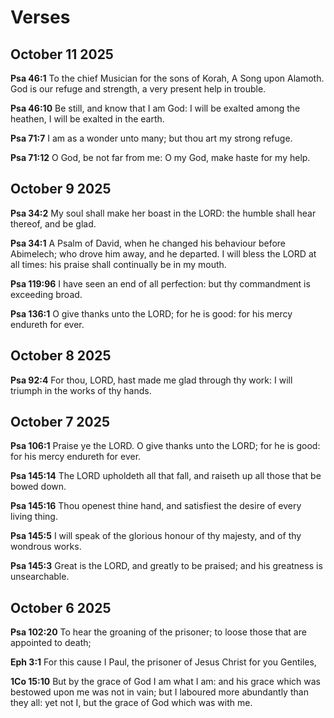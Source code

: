 # Verses

## October 11 2025

**Psa 46:1** To the chief Musician for the sons of Korah, A Song upon Alamoth. God is our refuge and strength, a very present help in trouble.

**Psa 46:10** Be still, and know that I am God: I will be exalted among the heathen, I will be exalted in the earth.

**Psa 71:7** I am as a wonder unto many; but thou art my strong refuge.

**Psa 71:12** O God, be not far from me: O my God, make haste for my help.

## October 9 2025

**Psa 34:2** My soul shall make her boast in the LORD: the humble shall hear thereof, and be glad.

**Psa 34:1** A Psalm of David, when he changed his behaviour before Abimelech; who drove him away, and he departed. I will bless the LORD at all times: his praise shall continually be in my mouth.

**Psa 119:96** I have seen an end of all perfection: but thy commandment is exceeding broad.

**Psa 136:1** O give thanks unto the LORD; for he is good: for his mercy endureth for ever.

## October 8 2025

**Psa 92:4** For thou, LORD, hast made me glad through thy work: I will triumph in the works of thy hands.

## October 7 2025

**Psa 106:1** Praise ye the LORD. O give thanks unto the LORD; for he is good: for his mercy endureth for ever.

**Psa 145:14** The LORD upholdeth all that fall, and raiseth up all those that be bowed down.

**Psa 145:16** Thou openest thine hand, and satisfiest the desire of every living thing.

**Psa 145:5** I will speak of the glorious honour of thy majesty, and of thy wondrous works.

**Psa 145:3** Great is the LORD, and greatly to be praised; and his greatness is unsearchable.

## October 6 2025

**Psa 102:20** To hear the groaning of the prisoner; to loose those that are appointed to death;

**Eph 3:1** For this cause I Paul, the prisoner of Jesus Christ for you Gentiles,

**1Co 15:10** But by the grace of God I am what I am: and his grace which was bestowed upon me was not in vain; but I laboured more abundantly than they all: yet not I, but the grace of God which was with me.
